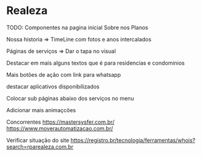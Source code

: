 # Realeza

TODO: 
Componentes na pagina inicial
    Sobre nos
    Planos

Nossa historia => TimeLine com fotos e anos intercalados

Páginas de serviços => Dar o tapa no visual

Destacar em mais alguns textos que é para residencias e condominios 

Mais botões de ação com link para whatsapp

destacar aplicativos disponibilizados

Colocar sub páginas abaixo dos serviços no menu

Adicionar mais animaçcões

Concorrentes
https://mastersysfer.com.br/
https://www.moverautomatizacao.com.br/

Verificar situação do site
https://registro.br/tecnologia/ferramentas/whois?search=rparealeza.com.br

